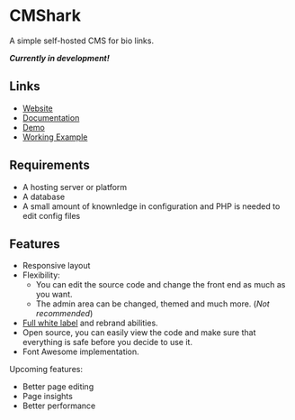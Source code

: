 # CMShark
A simple self-hosted CMS for bio links.

***Currently in development!***

## Links
- [Website](https://cmshark.com)
- [Documentation](https://docs.cmshark.com)
- [Demo](https://cmshark.com/demo)
- [Working Example](https://will.clarke.ml)

## Requirements
- A hosting server or platform
- A database
- A small amount of knownledge in configuration and PHP is needed to edit config files

## Features
- Responsive layout
- Flexibility:
    - You can edit the source code and change the front end as much as you want. 
    - The admin area can be changed, themed and much more. (*Not recommended*)
- [Full white label](https://www.thatcompany.com/white-label-marketing/what-is-white-label) and rebrand abilities.
- Open source, you can easily view the code and make sure that everything is safe before you decide to use it.
- Font Awesome implementation.

Upcoming features:
- Better page editing
- Page insights
- Better performance
